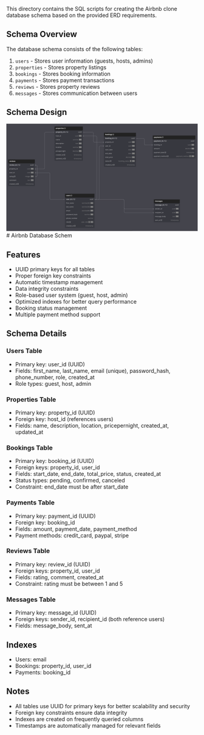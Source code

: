 

This directory contains the SQL scripts for creating the Airbnb clone database schema based on the provided ERD requirements.

## Schema Overview

The database schema consists of the following tables:

1. `users` - Stores user information (guests, hosts, admins)
2. `properties` - Stores property listings
3. `bookings` - Stores booking information
4. `payments` - Stores payment transactions
5. `reviews` - Stores property reviews
6. `messages` - Stores communication between users

## Schema Design
![Schema Design](schema.png)# Airbnb Database Schem

## Features

- UUID primary keys for all tables
- Proper foreign key constraints
- Automatic timestamp management
- Data integrity constraints
- Role-based user system (guest, host, admin)
- Optimized indexes for better query performance
- Booking status management
- Multiple payment method support

## Schema Details

### Users Table
- Primary key: user_id (UUID)
- Fields: first_name, last_name, email (unique), password_hash, phone_number, role, created_at
- Role types: guest, host, admin

### Properties Table
- Primary key: property_id (UUID)
- Foreign key: host_id (references users)
- Fields: name, description, location, pricepernight, created_at, updated_at

### Bookings Table
- Primary key: booking_id (UUID)
- Foreign keys: property_id, user_id
- Fields: start_date, end_date, total_price, status, created_at
- Status types: pending, confirmed, canceled
- Constraint: end_date must be after start_date

### Payments Table
- Primary key: payment_id (UUID)
- Foreign key: booking_id
- Fields: amount, payment_date, payment_method
- Payment methods: credit_card, paypal, stripe

### Reviews Table
- Primary key: review_id (UUID)
- Foreign keys: property_id, user_id
- Fields: rating, comment, created_at
- Constraint: rating must be between 1 and 5

### Messages Table
- Primary key: message_id (UUID)
- Foreign keys: sender_id, recipient_id (both reference users)
- Fields: message_body, sent_at

## Indexes
- Users: email
- Bookings: property_id, user_id
- Payments: booking_id

## Notes

- All tables use UUID for primary keys for better scalability and security
- Foreign key constraints ensure data integrity
- Indexes are created on frequently queried columns
- Timestamps are automatically managed for relevant fields
